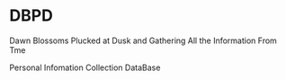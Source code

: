 # DBPD
Dawn Blossoms Plucked at Dusk and Gathering All the Information From Tme

Personal Infomation Collection DataBase
